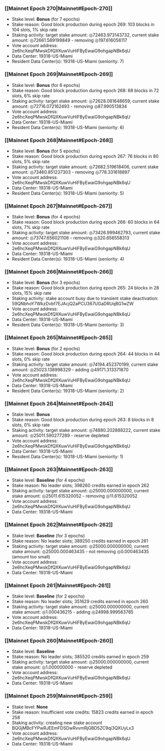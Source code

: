 ### [[Mainnet Epoch 270|Mainnet#Epoch-270]]
* Stake level: **Bonus** (for 7 epochs)
* Stake reason: Good block production during epoch 269: 103 blocks in 104 slots, 1% skip rate
* Staking activity: target stake amount: ◎72463.973143732, current stake amount: ◎72661.589199849 - removing ◎197.616056117
* Vote account address: 2e6hcXeqPMwskDfQXKuwVuHiFByEwaiG9ohgapNBk6qU
* Data Center: 19318-US-Miami
* Resident Data Center(s): 19318-US-Miami (seniority: 7)
### [[Mainnet Epoch 269|Mainnet#Epoch-269]]
* Stake level: **Bonus** (for 6 epochs)
* Stake reason: Good block production during epoch 268: 68 blocks in 72 slots, 6% skip rate
* Staking activity: target stake amount: ◎72628.081648659, current stake amount: ◎72716.072162493 - removing ◎87.990513834
* Vote account address: 2e6hcXeqPMwskDfQXKuwVuHiFByEwaiG9ohgapNBk6qU
* Data Center: 19318-US-Miami
* Resident Data Center(s): 19318-US-Miami (seniority: 6)
### [[Mainnet Epoch 268|Mainnet#Epoch-268]]
* Stake level: **Bonus** (for 5 epochs)
* Stake reason: Good block production during epoch 267: 76 blocks in 80 slots, 5% skip rate
* Staking activity: target stake amount: ◎72682.519618406, current stake amount: ◎73460.851237303 - removing ◎778.331618897
* Vote account address: 2e6hcXeqPMwskDfQXKuwVuHiFByEwaiG9ohgapNBk6qU
* Data Center: 19318-US-Miami
* Resident Data Center(s): 19318-US-Miami (seniority: 5)
### [[Mainnet Epoch 267|Mainnet#Epoch-267]]
* Stake level: **Bonus** (for 4 epochs)
* Stake reason: Good block production during epoch 266: 60 blocks in 64 slots, 7% skip rate
* Staking activity: target stake amount: ◎73426.999462793, current stake amount: ◎73747.656021106 - removing ◎320.656558313
* Vote account address: 2e6hcXeqPMwskDfQXKuwVuHiFByEwaiG9ohgapNBk6qU
* Data Center: 19318-US-Miami
* Resident Data Center(s): 19318-US-Miami (seniority: 4)
### [[Mainnet Epoch 266|Mainnet#Epoch-266]]
* Stake level: **Bonus** (for 3 epochs)
* Stake reason: Good block production during epoch 265: 24 blocks in 28 slots, 15% skip rate
* Staking activity: stake account busy due to transient stake deactivation: 59QNbhoY7WkzDvbf7EJAcjQ2aPCU367UGaDRUqBG1wZW
* Vote account address: 2e6hcXeqPMwskDfQXKuwVuHiFByEwaiG9ohgapNBk6qU
* Data Center: 19318-US-Miami
* Resident Data Center(s): 19318-US-Miami (seniority: 3)
### [[Mainnet Epoch 265|Mainnet#Epoch-265]]
* Stake level: **Bonus** (for 2 epochs)
* Stake reason: Good block production during epoch 264: 44 blocks in 44 slots, 0% skip rate
* Staking activity: target stake amount: ◎74194.452370199, current stake amount: ◎25023.138998329 - adding ◎49171.313371870
* Vote account address: 2e6hcXeqPMwskDfQXKuwVuHiFByEwaiG9ohgapNBk6qU
* Data Center: 19318-US-Miami
* Resident Data Center(s): 19318-US-Miami (seniority: 2)
### [[Mainnet Epoch 264|Mainnet#Epoch-264]]
* Stake level: **Bonus**
* Stake reason: Good block production during epoch 263: 8 blocks in 8 slots, 0% skip rate
* Staking activity: target stake amount: ◎74880.202888222, current stake amount: ◎25011.590277289 - reserve depleted
* Vote account address: 2e6hcXeqPMwskDfQXKuwVuHiFByEwaiG9ohgapNBk6qU
* Data Center: 19318-US-Miami
* Resident Data Center(s): 19318-US-Miami (seniority: 1)
### [[Mainnet Epoch 263|Mainnet#Epoch-263]]
* Stake level: **Baseline** (for 4 epochs)
* Stake reason: No leader slots; 398260 credits earned in epoch 262
* Staking activity: target stake amount: ◎25000.000000000, current stake amount: ◎25011.615320052 - removing ◎11.615320052
* Vote account address: 2e6hcXeqPMwskDfQXKuwVuHiFByEwaiG9ohgapNBk6qU
* Data Center: 19318-US-Miami
### [[Mainnet Epoch 262|Mainnet#Epoch-262]]
* Stake level: **Baseline** (for 3 epochs)
* Stake reason: No leader slots; 389250 credits earned in epoch 261
* Staking activity: target stake amount: ◎25000.000000000, current stake amount: ◎25000.000463435 - not removing ◎0.000463435 (amount too small)
* Vote account address: 2e6hcXeqPMwskDfQXKuwVuHiFByEwaiG9ohgapNBk6qU
* Data Center: 19318-US-Miami
### [[Mainnet Epoch 261|Mainnet#Epoch-261]]
* Stake level: **Baseline** (for 2 epochs)
* Stake reason: No leader slots; 351629 credits earned in epoch 260
* Staking activity: target stake amount: ◎25000.000000000, current stake amount: ◎1.000436215 - adding ◎24998.999563785
* Vote account address: 2e6hcXeqPMwskDfQXKuwVuHiFByEwaiG9ohgapNBk6qU
* Data Center: 19318-US-Miami
### [[Mainnet Epoch 260|Mainnet#Epoch-260]]
* Stake level: **Baseline**
* Stake reason: No leader slots; 385520 credits earned in epoch 259
* Staking activity: target stake amount: ◎25000.000000000, current stake amount: ◎1.000000000 - reserve depleted
* Vote account address: 2e6hcXeqPMwskDfQXKuwVuHiFByEwaiG9ohgapNBk6qU
* Data Center: 19318-US-Miami
### [[Mainnet Epoch 259|Mainnet#Epoch-259]]
* Stake level: **None**
* Stake reason: Insufficient vote credits: 15823 credits earned in epoch 258
* Staking activity: creating new stake account BQGjMBcFYPwRJEEmFDSDwRvvmRjGBD5ZC9qi3QXUyLx3
* Vote account address: 2e6hcXeqPMwskDfQXKuwVuHiFByEwaiG9ohgapNBk6qU
* Data Center: 19318-US-Miami